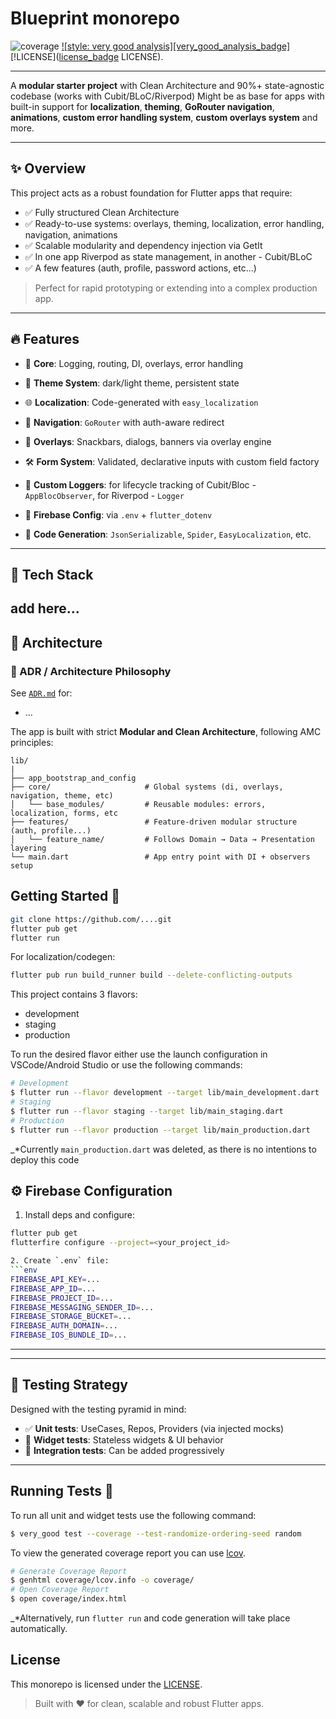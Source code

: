 # Blueprint monorepo

![coverage][coverage_badge]
[![style: very good analysis][very_good_analysis_badge]][very_good_analysis_link]
[!LICENSE]([license_badge] LICENSE).


---

A **modular starter project** with Clean Architecture and 90%+ state-agnostic codebase (works with Cubit/BLoC/Riverpod) 
Might be as base for apps with built-in support for **localization**, **theming**, **GoRouter navigation**, 
**animations**, **custom error handling system**, **custom overlays system** and more.

---

## ✨ Overview

This project acts as a robust foundation for Flutter apps that require:


- ✅ Fully structured Clean Architecture
- ✅ Ready-to-use systems: overlays, theming, localization, error handling, navigation, animations
- ✅ Scalable modularity and dependency injection via GetIt
- ✅ In one app Riverpod as state management, in another - Cubit/BLoC
- ✅ A few features (auth, profile, password actions, etc...)


> Perfect for rapid prototyping or extending into a complex production app.

---

## 🔥 Features

- 🧱 **Core**: Logging, routing, DI, overlays, error handling
- 🎨 **Theme System**: dark/light theme, persistent state
- 🌐 **Localization**: Code-generated with `easy_localization`
- 🧭 **Navigation**: `GoRouter` with auth-aware redirect
- 🧰 **Overlays**: Snackbars, dialogs, banners via overlay engine
- 🛠 **Form System**: Validated, declarative inputs with custom field factory
- 📄 **Custom Loggers**: for lifecycle tracking of Cubit/Bloc - `AppBlocObserver`, for Riverpod - `Logger`

- 🧪 **Firebase Config**: via `.env` + `flutter_dotenv`
- 🧬 **Code Generation**: `JsonSerializable`, `Spider`, `EasyLocalization`, etc.


---

## 🧩 Tech Stack

add here...
---

## 🧠 Architecture


### 🧾 ADR / Architecture Philosophy

See [`ADR.md`](ADR/ADR.md) for:
- ...



The app is built with strict **Modular and Clean Architecture**, following AMC principles:

```
lib/
|
├── app_bootstrap_and_config
├── core/                     # Global systems (di, overlays, navigation, theme, etc)
│   └── base_modules/         # Reusable modules: errors, localization, forms, etc
├── features/                 # Feature-driven modular structure (auth, profile...)
│   └── feature_name/         # Follows Domain → Data → Presentation layering
└── main.dart                 # App entry point with DI + observers setup
```




## Getting Started 🚀


```bash
git clone https://github.com/....git
flutter pub get
flutter run
```

For localization/codegen:

```bash
flutter pub run build_runner build --delete-conflicting-outputs
```


This project contains 3 flavors:
- development
- staging
- production

To run the desired flavor either use the launch configuration in VSCode/Android Studio or use the following commands:
```sh
# Development
$ flutter run --flavor development --target lib/main_development.dart
# Staging
$ flutter run --flavor staging --target lib/main_staging.dart
# Production
$ flutter run --flavor production --target lib/main_production.dart
```
_\*Currently `main_production.dart` was deleted, as there is no intentions to deploy this code




## ⚙️ Firebase Configuration

1. Install deps and configure:
```bash
flutter pub get
flutterfire configure --project=<your_project_id>

2. Create `.env` file:
```env
FIREBASE_API_KEY=...
FIREBASE_APP_ID=...
FIREBASE_PROJECT_ID=...
FIREBASE_MESSAGING_SENDER_ID=...
FIREBASE_STORAGE_BUCKET=...
FIREBASE_AUTH_DOMAIN=...
FIREBASE_IOS_BUNDLE_ID=...
```


---
---

## 🧪 Testing Strategy

Designed with the testing pyramid in mind:

- ✅ **Unit tests**: UseCases, Repos, Providers (via injected mocks)
- 🧩 **Widget tests**: Stateless widgets & UI behavior
- 🔁 **Integration tests**: Can be added progressively

---

## Running Tests 🧪

To run all unit and widget tests use the following command:
```sh
$ very_good test --coverage --test-randomize-ordering-seed random
```

To view the generated coverage report you can use [lcov](https://github.com/linux-test-project/lcov).
```sh
# Generate Coverage Report
$ genhtml coverage/lcov.info -o coverage/
# Open Coverage Report
$ open coverage/index.html
```
_\*Alternatively, run `flutter run` and code generation will take place automatically.




## License

This monorepo is licensed under the [LICENSE](LICENSE).

> Built with ❤️ for clean, scalable and robust Flutter apps.




[coverage_badge]: coverage_badge.svg
[flutter_localizations_link]: https://api.flutter.dev/flutter/flutter_localizations/flutter_localizations-library.html
[internationalization_link]: https://flutter.dev/docs/development/accessibility-and-localization/internationalization
[license_badge]: https://img.shields.io/badge/license-MIT-blue.svg
[very_good_analysis_link]: https://pub.dev/packages/very_good_analysis
[very_good_cli_link]: https://github.com/VeryGoodOpenSource/very_good_cli